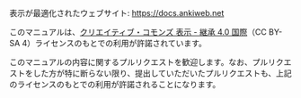 表示が最適化されたウェブサイト: https://docs.ankiweb.net
<!-- 
Best viewed on the website: https://docs.ankiweb.net 
-->

このマニュアルは、[クリエイティブ・コモンズ 表示 - 継承 4.0 国際](https://creativecommons.org/licenses/by-sa/4.0/deed.ja)（CC BY-SA 4）ライセンスのもとでの利用が許諾されています。

<!-- 
This manual is licensed under the CC BY-SA 4 license: 

https://creativecommons.org/licenses/by-sa/4.0/
-->

このマニュアルの内容に関するプルリクエストを歓迎します。なお、プルリクエストをした方が特に断らない限り、提出していただいたプルリクエストも、上記のライセンスのもとでの利用が許諾されることになります。
<!-- 
Pull requests are welcome. Unless you state otherwise, any pull requests you
submit will be licensed under the above license.
-->